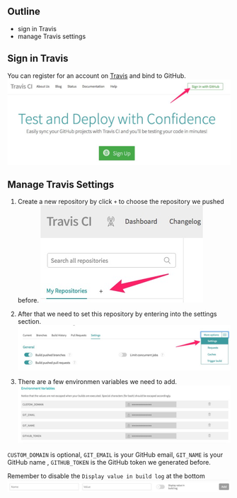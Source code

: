 ## Outline
* sign in Travis
* manage Travis settings

## Sign in Travis
You can register for an account on [Travis](https://travis-ci.org/) and bind to GitHub.
![Travis-Setting-01](/assets/Travis-Setting-01.jpg)

## Manage Travis Settings
1. Create a new repository by click `+` to choose the repository we pushed before.
![Travis-Setting-02](/assets/Travis-Setting-02.jpg)

2. After that we need to set this repository by entering into the settings section.
![Travis-Setting-03](/assets/Travis-Setting-03.jpg)

3. There are a few environmen variables we need to add.
![Travis-Setting-04](/assets/Travis-Setting-04.jpg)

`CUSTOM_DOMAIN` is optional, `GIT_EMAIL` is your GitHub email, `GIT_NAME` is your GitHub name
, `GITHUB_TOKEN` is the GitHub token we generated before.

Remember to disable the `Display value in build log` at the bottom
![Travis-Setting-05](/assets/Travis-Setting-05.jpg)
